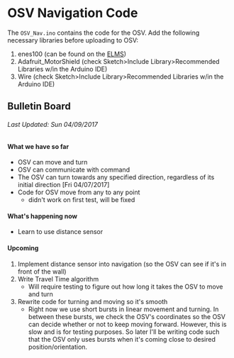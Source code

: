 # OSV Navigation Code


The `OSV_Nav.ino` contains the code for the OSV. Add the following necessary
libraries before uploading to OSV:
1. enes100 (can be found on the [ELMS](https://myelms.umd.edu/courses/1223708/files/folder/Arduino%20Files))
2. Adafruit_MotorShield (check Sketch>Include Library>Recommended Libraries w/in
    the Arduino IDE)
3. Wire (check Sketch>Include Library>Recommended Libraries w/in
    the Arduino IDE)

## Bulletin Board
###### *Last Updated: Sun 04/09/2017*

#### What we have so far
* OSV can move and turn
* OSV can communicate with command
* The OSV can turn towards any specified direction, regardless of its initial direction [Fri 04/07/2017]
* Code for OSV move from any to any point
    * didn't work on first test, will be fixed

#### What's happening now
* Learn to use distance sensor

#### Upcoming
1. Implement distance sensor into navigation (so the OSV can see if it's in front of the wall)
2. Write Travel Time algorithm
    * Will require testing to figure out how long it takes the OSV to move and turn
3. Rewrite code for turning and moving so it's smooth
    * Right now we use short bursts in linear movement and turning. In between these bursts,
    we check the OSV's coordinates so the OSV can decide whether or not to keep moving forward.
    However, this is slow and is for testing purposes. So later I'll be writing code such that
    the OSV only uses bursts when it's coming close to desired position/orientation.

